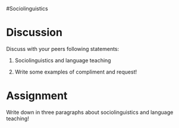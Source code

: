 #Sociolinguistics

# Discussion
Discuss with your peers following statements:

1. Sociolinguistics and language teaching

2. Write some examples of compliment and request!



# Assignment
Write down in three paragraphs about sociolinguistics and language teaching!